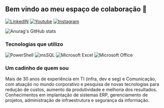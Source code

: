 ## Bem vindo ao meu espaço de colaboração 🖖
[![LinkedIN](https://img.shields.io/badge/LinkedIn-0077B5?style=for-the-badge&logo=linkedin&logoColor=white)](https://www.linkedin.com/in/jouderian/)
[![Youtube](https://img.shields.io/badge/YouTube-FF0000?style=for-the-badge&logo=youtube&logoColor=white)](https://www.youtube.com/@JouderianNobre)
[![Instagram](https://img.shields.io/badge/Instagram-E4405F?style=for-the-badge&logo=instagram&logoColor=white)](https://www.instagram.com/jouderian/)

![Anurag's GitHub stats](https://github-readme-stats.vercel.app/api?username=jouderian&show_icons=true&theme=radical)

### Tecnologias que utilizo
<div style="display: inline_block">
  <img aline="center" alt="PowerShell" src="https://img.shields.io/badge/Powershell-2CA5E0?style=for-the-badge&logo=powershell&logoColor=white"/>
  <img aline="center" alt="msSQL" src="https://img.shields.io/badge/Microsoft_SQL_Server-CC2927?style=for-the-badge&logo=microsoft-sql-server&logoColor=white"/>
  <img aline="center" alt="Microsoft Excel" src="https://img.shields.io/badge/Microsoft_Excel-217346?style=for-the-badge&logo=microsoft-excel&logoColor=white"/>
  <img aline="center" alt="Microsoft Office" src="https://img.shields.io/badge/Microsoft_Office-D83B01?style=for-the-badge&logo=microsoft-office&logoColor=white"/>
</div>

### Um cadinho de quem sou
Mais de 30 anos de experiência em TI (infra, dev e seg) e Comunicação, com atuação no mundo corporativo e pesquisa de novas tecnologias para redução de custos, aumento da produtividade e melhoria dos resultados. Conhecimentos em implantação de sistemas ERP, gerenciamento de projetos, administração de infraestrutura e segurança da informação.
